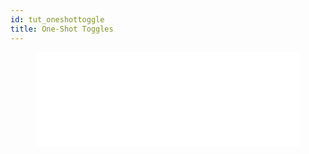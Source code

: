 ```yaml
---
id: tut_oneshottoggle
title: One-Shot Toggles
---
```


<figure class="video-container">
 <iframe src="//www.youtube.com/embed/u9RiUMj6SIo" frameborder="0" allowfullscreen width="100%"></iframe>
 </figure>

 